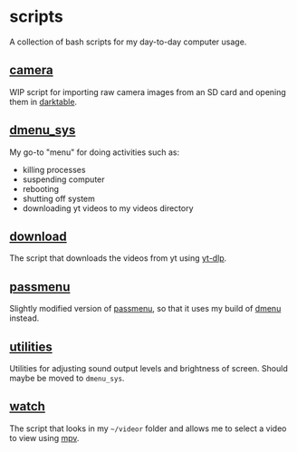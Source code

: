 # scripts

A collection of bash scripts for my day-to-day computer usage.

## [camera](./camera)

WIP script for importing raw camera images from an SD card and opening them in [darktable](https://github.com/darktable-org/darktable).

## [dmenu_sys](./dmenu_sys)

My go-to "menu" for doing activities such as:
- killing processes
- suspending computer
- rebooting
- shutting off system
- downloading yt videos to my videos directory

## [download](./download)

The script that downloads the videos from yt using [yt-dlp](https://github.com/yt-dlp/yt-dlp).

## [passmenu](./passmenu)

Slightly modified version of [passmenu](https://git.zx2c4.com/password-store/tree/contrib/dmenu/passmenu), so that it uses my build of [dmenu](https://tools.suckless.org/dmenu/) instead.

## [utilities](./utilities)

Utilities for adjusting sound output levels and brightness of screen. 
Should maybe be moved to `dmenu_sys`.

## [watch](./watch)

The script that looks in my `~/videor` folder and allows me to select a video to view using [mpv](https://mpv.io/).
